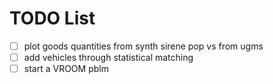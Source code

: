 # TODO List

- [ ] plot goods quantities from synth sirene pop vs from ugms
- [ ] add vehicles through statistical matching
- [ ] start a VROOM pblm